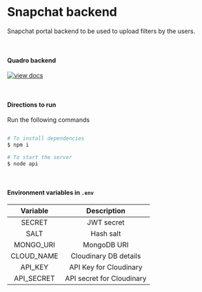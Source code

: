 # Snapchat backend
Snapchat portal backend to be used to upload filters by the users.

<br>

#### Quadro backend

[![view docs](https://img.shields.io/badge/docs-view%20API%20documentation-orange.svg)](https://documenter.getpostman.com/view/6334076/SVYwJFwT?version=latest)

<br>

#### Directions to run
Run the following commands 

```bash

# To install dependencies
$ npm i

# To start the server
$ node api

```

<br>

#### Environment variables in `.env`

| Variable | Description |
|:--------:|:------------:|
| SECRET | JWT secret |
| SALT | Hash salt |
| MONGO_URI | MongoDB URI |
| CLOUD_NAME | Cloudinary DB details |
| API_KEY | API Key for Cloudinary |
| API_SECRET | API secret for Cloudinary |
